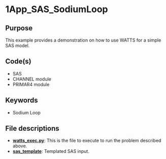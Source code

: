 # 1App_SAS_SodiumLoop

## Purpose

This example provides a demonstration on how to use WATTS for a simple SAS model.

## Code(s)
 
- SAS
- CHANNEL module
- PRIMAR4 module

## Keywords
 
- Sodium Loop

## File descriptions

- [__watts_exec.py__](watts_exec.py): This is the file to execute to run the problem described above.
- [__sas_template__](sas_template): Templated SAS input.
